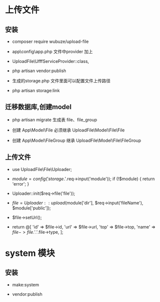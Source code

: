 # 上传文件

## 安装
* composer require wubuze/upload-file

- app\config\app.php 文件中provider 加上

* UploadFile\UfffServiceProvider::class,

*   php artisan vendor:publish

- 生成的storage.php 文件里面可以配置文件上传路径

- php artisan storage:link

## 迁移数据库,创建model

- php artisan migrate 生成表 file、file_group

* 创建 App\Model\File 必须继承 UploadFile\Model\File\File 
- 创建 App\Model\FileGroup 继承 UploadFile\Model\File\FileGroup

## 上传文件 
- use UploadFile\File\Uploader;
- $module = config('storage.'.$req->input('module')); if (!$module) { return 'error'; }

- Uploader::init($req->file('file')); 
- $file = Uploader::upload($module['dir'], $req->input('fileName'), $module['public']); 
- $file->setUrl();

- return @[ 'id' => $file->id, 'url' => $file->url, 'top' => $file->top, 'name' => $file->file.'.'.$file->type, ];


# system 模块

## 安装

- make:system

- vendor:publish